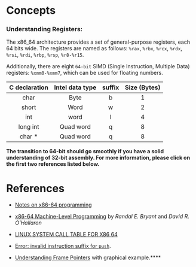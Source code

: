 
# Concepts

### Understanding Registers:

The x86_64 architecture provides a set of general-purpose registers, each 64 bits wide. The registers are named as follows: `%rax`, `%rbx`, `%rcx`, `%rdx`, `%rsi`, `%rdi`, `%rbp`, `%rsp`, `%r8-%r15`.

Additionally, there are eight `64-bit` SIMD (Single Instruction, Multiple Data) registers: `%xmm0-%xmm7`, which can be used for floating numbers.

| C declaration | Intel data type | suffix | Size (Bytes) |
| :-----------: | :-------------: | :----: | :----------: |
|     char      |      Byte       |   b    |      1       |
|     short     |      Word       |   w    |      2       |
|      int      |      word       |   l    |      4       |
|   long int    |    Quad word    |   q    |      8       |
|    char *     |    Quad word    |   q    |      8       |

**The transition to 64-bit should go smoothly if you have a solid understanding of 32-bit assembly. For more information, please click on the first two references listed below.**

# References

- [Notes on x86-64 programming](https://www.lri.fr/~filliatr/ens/compil/x86-64.pdf)
- [x86-64 Machine-Level Programming](https://www.cs.cmu.edu/~fp/courses/15213-s07/misc/asm64-handout.pdf) by *Randal E. Bryant*
and *David R. O’Hallaron*
- [LINUX SYSTEM CALL TABLE FOR X86 64](https://blog.rchapman.org/posts/Linux_System_Call_Table_for_x86_64/)

- [Error: invalid instruction suffix for `push`](https://stackoverflow.com/questions/21679131/error-invalid-instruction-suffix-for-push#:~:text=1%20Answer&text=The%20error%20you're%20getting,bit%20and%2064%2Dbit%20immediates).
- [Understanding Frame Pointers](https://people.cs.rutgers.edu/~pxk/419/notes/frames.html) with graphical example.****